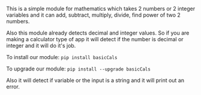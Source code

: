 This is a simple module for mathematics which takes 2 numbers or 2 integer variables and it can add, subtract, multiply, divide, find power of two 2 numbers.

Also this module already detects decimal and integer values. So if you are making a calculator type of app it will detect if the number is decimal or integer and it will do it's job.

To install our module:
```pip install basicCals```

To upgrade our module:
```pip install --upgrade basicCals```

Also it will detect if variable or the input is a string and it will print out an error.